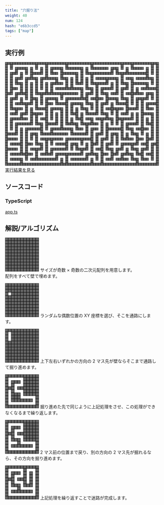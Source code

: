 ```yaml
---
title: "穴掘り法"
weight: 40
num: 124
hash: "e6b3ccd5"
tags: ["map"]
---
```


## 実行例

![](./static/images/e6b3ccd5/0.png)
[実行結果を見る](./static/play/e6b3ccd5/index.html)

## ソースコード

### TypeScript

[app.ts](./static/code/e6b3ccd5/app.ts)

## 解説/アルゴリズム

![](./static/images/e6b3ccd5/1.png)
サイズが奇数 × 奇数の二次元配列を用意します。  
配列をすべて壁で埋めます。

![](./static/images/e6b3ccd5/2.png)
ランダムな偶数位置の XY 座標を選び、そこを通路にします。

![](./static/images/e6b3ccd5/3.png)
上下左右いずれかの方向の 2 マス先が壁ならそこまで通路して掘り進めます。

![](./static/images/e6b3ccd5/4.png)
掘り進めた先で同じように上記処理をさせ、この処理ができなくなるまで繰り返します。

![](./static/images/e6b3ccd5/5.png)
2 マス前の位置まで戻り、別の方向の 2 マス先が掘れるなら、その方向を掘り進めます。

![](./static/images/e6b3ccd5/6.png)
上記処理を繰り返すことで迷路が完成します。
